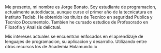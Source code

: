 Me presento, mi nombre es Jorge Bonato.
Soy estudiante de programacion, actualmente autodidacta, aunque curse el primer año de la tecnicatura en instituto Teclab.
He obtenido los titulos de Tecnico en seguridad Publica y Tecnico Documentolo.
Tambien he cursado estudios de Profesorado en Filosofia y Analisis delictual.

Mis intereses actuales se encuentran enfocados en el aprendizaje de lenguajes de programacion, su aplicacion y desarrollo.
Utilizando entre otros recursos los de Academia Holamundo.io




